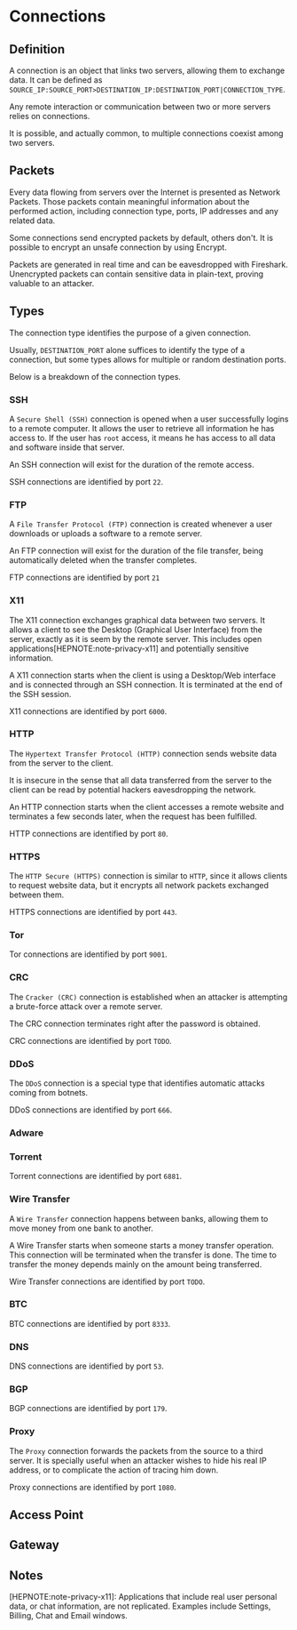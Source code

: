 # Connections

## Definition

A connection is an object that links two servers, allowing them to exchange data. It can be defined as  `SOURCE_IP:SOURCE_PORT>DESTINATION_IP:DESTINATION_PORT|CONNECTION_TYPE`.

Any remote interaction or communication between two or more servers relies on connections.

It is possible, and actually common, to multiple connections coexist among two servers.

## Packets

Every data flowing from servers over the Internet is presented as Network Packets. Those packets contain meaningful information about the performed action, including connection type, ports, IP addresses and any related data.

Some connections send encrypted packets by default, others don't. It is possible to encrypt an unsafe connection by using Encrypt.

Packets are generated in real time and can be eavesdropped with Fireshark. Unencrypted packets can contain sensitive data in plain-text, proving valuable to an attacker.

## Types

The connection type identifies the purpose of a given connection.

Usually, `DESTINATION_PORT` alone suffices to identify the type of a connection, but some types allows for multiple or random destination ports.

Below is a breakdown of the connection types.

### SSH

A `Secure Shell (SSH)` connection is opened when a user successfully logins to a remote computer. It allows the user to retrieve all information he has access to. If the user has `root` access, it means he has access to all data and software inside that server.

An SSH connection will exist for the duration of the remote access.

SSH connections are identified by port `22`.

### FTP

A `File Transfer Protocol (FTP)` connection is created whenever a user downloads or uploads a software to a remote server.

An FTP connection will exist for the duration of the file transfer, being automatically deleted when the transfer completes. 

FTP connections are identified by port `21`

### X11

The X11 connection exchanges graphical data between two servers. It allows a client to see the Desktop (Graphical User Interface) from the server, exactly as it is seem by the remote server. This includes open applications[HEPNOTE:note-privacy-x11] and potentially sensitive information.

A X11 connection starts when the client is using a Desktop/Web interface and is connected through an SSH connection. It is terminated at the end of the SSH session. 

X11 connections are identified by port `6000`.

### HTTP

The `Hypertext Transfer Protocol (HTTP)` connection sends website data from the server to the client. 

It is insecure in the sense that all data transferred from the server to the client can be read by potential hackers eavesdropping the network.

An HTTP connection starts when the client accesses a remote website and terminates a few seconds later, when the request has been fulfilled. 

HTTP connections are identified by port `80`.

### HTTPS

The `HTTP Secure (HTTPS)` connection is similar to `HTTP`, since it allows clients to request website data, but it encrypts all network packets exchanged between them.

HTTPS connections are identified by port `443`.

### Tor

Tor connections are identified by port `9001`.

### CRC

The `Cracker (CRC)` connection is established when an attacker is attempting a brute-force attack over a remote server.

The CRC connection terminates right after the password is obtained.

CRC connections are identified by port `TODO`.

### DDoS

The `DDoS` connection is a special type that identifies automatic attacks coming from botnets.

DDoS connections are identified by port `666`.

### Adware

### Torrent

Torrent connections are identified by port `6881`.

### Wire Transfer

A `Wire Transfer` connection happens between banks, allowing them to move money from one bank to another.

A Wire Transfer starts when someone starts a money transfer operation. This connection will be terminated when the transfer is done. The time to transfer the money depends mainly on the amount being transferred.

Wire Transfer connections are identified by port `TODO`.

### BTC

BTC connections are identified by port `8333`.

### DNS

DNS connections are identified by port `53`.

### BGP

BGP connections are identified by port `179`.

### Proxy

The `Proxy` connection forwards the packets from the source to a third server. It is specially useful when an attacker wishes to hide his real IP address, or to complicate the action of tracing him down.

Proxy connections are identified by port `1080`.

## Access Point

## Gateway

## Notes

[HEPNOTE:note-privacy-x11]: Applications that include real user personal data, or chat information, are not replicated. Examples include Settings, Billing, Chat and Email windows.